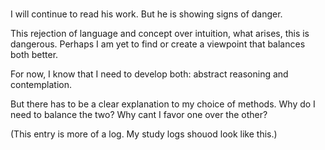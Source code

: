 # 

I will continue to read his work. But he is showing signs of danger.

This rejection of language and concept over intuition, what arises, this is dangerous. Perhaps I am yet to find or create a viewpoint that balances both better.

For now, I know that I need to develop both: abstract reasoning and contemplation.

But there has to be a clear explanation to my choice of methods. Why do I need to balance the two? Why cant I favor one over the other?

(This entry is more of a log. My study logs shouod look like this.)

